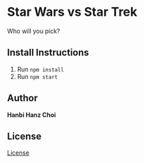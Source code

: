 # Star Wars vs Star Trek

Who will you pick?


## Install Instructions
1. Run `npm install`
2. Run `npm start`

## Author
**Hanbi Hanz Choi**

## License
[License](./LICENSE.md)

